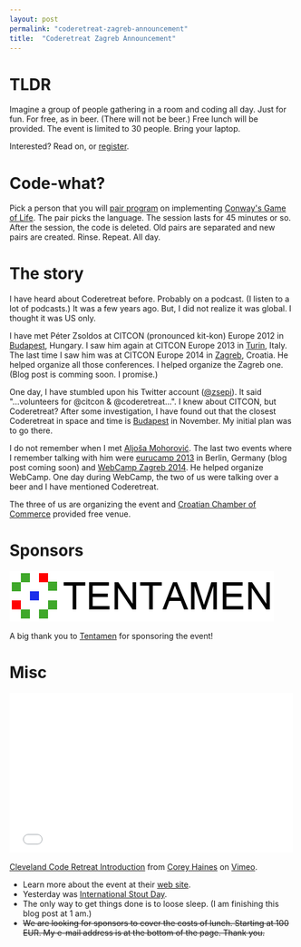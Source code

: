 ```yaml
---
layout: post
permalink: "coderetreat-zagreb-announcement"
title:  "Coderetreat Zagreb Announcement"
---
```


# TLDR

Imagine a group of people gathering in a room and coding all day. Just for fun. For free, as in beer. (There will not be beer.) Free lunch will be provided. The event is limited to 30 people. Bring your laptop.

Interested? Read on, or [register](https://www.entrio.hr/event/coderetreat-zagreb-1875). 

<script src="https://www.entrio.hr/en/widgets/single_event_widget/1153/dark"></script>

# Code-what?

Pick a person that you will [pair program](https://en.wikipedia.org/wiki/Pair_programming) on implementing [Conway's Game of Life](https://en.wikipedia.org/wiki/Conway's_Game_of_Life). The pair picks the language. The session lasts for 45 minutes or so. After the session, the code is deleted. Old pairs are separated and new pairs are created. Rinse. Repeat. All day.

# The story

I have heard about Coderetreat before. Probably on a podcast. (I listen to a lot of podcasts.) It was a few years ago. But, I did not realize it was global. I thought it was US only.

I have met Péter Zsoldos at CITCON (pronounced kit-kon) Europe 2012 in [Budapest](http://citconf.com/archive/budapest2012/), Hungary. I saw him again at CITCON Europe 2013 in [Turin](http://citconf.com/archive/turin2013/), Italy. The last time I saw him was at CITCON Europe 2014 in [Zagreb](http://citconf.com/archive/zagreb2014/), Croatia. He helped organize all those conferences. I helped organize the Zagreb one. (Blog post is comming soon. I promise.)

One day, I have stumbled upon his Twitter account ([@zsepi](https://twitter.com/zsepi)). It said "...volunteers for @citcon & @coderetreat...". I knew about CITCON, but Coderetreat? After some investigation, I have found out that the closest Coderetreat in space and time is [Budapest](http://coderetreat.org/events/gdcr-budapest) in November. My initial plan was to go there.

I do not remember when I met [Aljoša Mohorović](https://twitter.com/maljosa). The last two events where I remember talking with him were [eurucamp 2013](http://2013.eurucamp.org/) in Berlin, Germany (blog post coming soon) and [WebCamp Zagreb 2014](/2014/10/31/webcamp-zagreb-2014.html). He helped organize WebCamp. One day during WebCamp, the two of us were talking over a beer and I have mentioned Coderetreat.

The three of us are organizing the event and [Croatian Chamber of Commerce](http://en.hgk.hr/) provided free venue.

# Sponsors

[![Tentamen](/assets/tentamen-logo.png "Tentamen")](https://www.tentamen.hr/)

A big thank you to [Tentamen](https://www.tentamen.hr/) for sponsoring the event!

# Misc

<iframe src="//player.vimeo.com/video/18955165" width="500" height="281" frameborder="0" webkitallowfullscreen mozallowfullscreen allowfullscreen></iframe> <p><a href="http://vimeo.com/18955165">Cleveland Code Retreat Introduction</a> from <a href="http://vimeo.com/coreyhaines">Corey Haines</a> on <a href="https://vimeo.com">Vimeo</a>.</p>

- Learn more about the event at their [web site](http://coderetreat.org/about).
- Yesterday was [International Stout Day](http://blog.untappd.com/post/101842404606/international-stout-day-2014).
- The only way to get things done is to loose sleep. (I am finishing this blog post at 1 am.)
- <del>We are looking for sponsors to cover the costs of lunch. Starting at 100 EUR. My e-mail address is at the bottom of the page. Thank you.</del>
